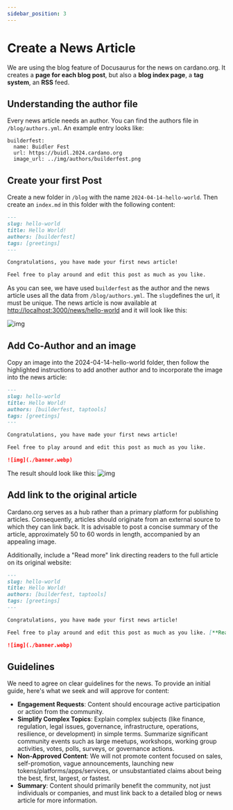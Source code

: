 ```yaml
---
sidebar_position: 3
---
```


# Create a News Article

We are using the blog feature of Docusaurus for the news on cardano.org. It creates a **page for each blog post**, but also a **blog index page**, a **tag system**, an **RSS** feed.

## Understanding the author file

Every news article needs an author. You can find the authors file in `/blog/authors.yml`. An example entry looks like:

```
builderfest:
  name: Buidler Fest
  url: https://buidl.2024.cardano.org
  image_url: ../img/authors/builderfest.png
```

## Create your first Post

Create a new folder in `/blog` with the name `2024-04-14-hello-world`. Then create an `index.md` in this folder with the following content:

```md title="blog/2024-04-14-hello-world.md.md"
---
slug: hello-world
title: Hello World!
authors: [builderfest]
tags: [greetings]
---

Congratulations, you have made your first news article!

Feel free to play around and edit this post as much as you like.
```

As you can see, we have used `builderfest` as the author and the news article uses all the data from `/blog/authors.yml`.  The `slug`defines the url, it must be unique. The news article is now available at [http://localhost:3000/news/hello-world](http://localhost:3000/news/hello-world) and it will look like this:

![img](/img/docs/tutorial/news-step-1.jpg)

## Add Co-Author and an image 

Copy an image into the 2024-04-14-hello-world folder, then follow the highlighted instructions to add another author and to incorporate the image into the news article: 

```md {4,12} title="blog/2024-04-14-hello-world.md.md"
---
slug: hello-world
title: Hello World!
authors: [builderfest, taptools]
tags: [greetings]
---

Congratulations, you have made your first news article!

Feel free to play around and edit this post as much as you like.

![img](./banner.webp)
```

The result should look like this:
![img](/img/docs/tutorial/news-step-2.jpg)


## Add link to the original article

Cardano.org serves as a hub rather than a primary platform for publishing articles. Consequently, articles should originate from an external source to which they can link back. It is advisable to post a concise summary of the article, approximately 50 to 60 words in length, accompanied by an appealing image. 

Additionally, include a "Read more" link directing readers to the full article on its original website:

```md {10} title="blog/2024-04-14-hello-world.md.md"
---
slug: hello-world
title: Hello World!
authors: [builderfest, taptools]
tags: [greetings]
---

Congratulations, you have made your first news article!

Feel free to play around and edit this post as much as you like. [**Read more**](https://developers.cardano.org) 

![img](./banner.webp)
```


## Guidelines

We need to agree on clear guidelines for the news. To provide an initial guide, here's what we seek and will approve for content:

- **Engagement Requests**: Content should encourage active participation or action from the community.
- **Simplify Complex Topics**: Explain complex subjects (like finance, regulation, legal issues, governance, infrastructure, operations, resilience, or development) in simple terms. Summarize significant community events such as large meetups, workshops, working group activities, votes, polls, surveys, or governance actions.
- **Non-Approved Content**: We will not promote content focused on sales, self-promotion, vague announcements, launching new tokens/platforms/apps/services, or unsubstantiated claims about being the best, first, largest, or fastest.
- **Summary**: Content should primarily benefit the community, not just individuals or companies, and must link back to a detailed blog or news article for more information.